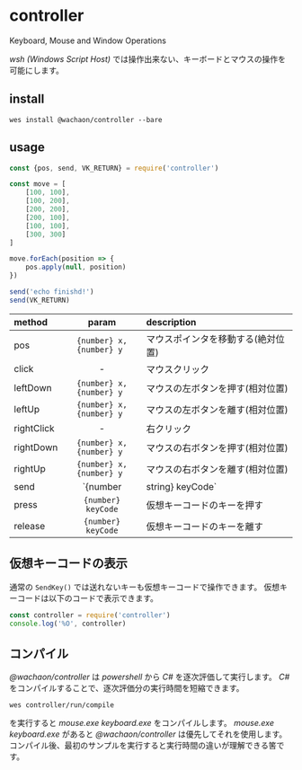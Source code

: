 # controller
Keyboard, Mouse and Window Operations

*wsh (Windows Script Host)* では操作出来ない、キーボードとマウスの操作を可能にします。

## install

```shell
wes install @wachaon/controller --bare
```

## usage

```javascript
const {pos, send, VK_RETURN} = require('controller')

const move = [
    [100, 100],
    [100, 200],
    [200, 200],
    [200, 100],
    [100, 100],
    [300, 300]
]

move.forEach(position => {
    pos.apply(null, position)
})

send('echo finishd!')
send(VK_RETURN)
```

| method | param | description |
|:----|:---:|:----|
| pos | `{number} x,`<br>`{number} y ` | マウスポインタを移動する(絶対位置) |
| click | - | マウスクリック |
| leftDown | `{number} x,`<br>`{number} y ` | マウスの左ボタンを押す(相対位置) |
| leftUp | `{number} x,`<br>`{number} y ` | マウスの左ボタンを離す(相対位置) |
| rightClick | - | 右クリック |
| rightDown | `{number} x,`<br>`{number} y ` | マウスの右ボタンを押す(相対位置) |
| rightUp | `{number} x,`<br>`{number} y ` | マウスの右ボタンを離す(相対位置) |
| send | `{number|string} keyCode` | `keyCode` が数値なら仮想キーコードを文字列ならその文字列を `SendKeys()` します |
| press | `{number} keyCode` | 仮想キーコードのキーを押す |
| release | `{number} keyCode` | 仮想キーコードのキーを離す |

## 仮想キーコードの表示

通常の `SendKey()` では送れないキーも仮想キーコードで操作できます。
仮想キーコードは以下のコードで表示できます。

```javascript
const controller = require('controller')
console.log('%O', controller)
```

## コンパイル
*@wachaon/controller* は *powershell* から *C#* を逐次評価して実行します。
*C#* をコンパイルすることで、逐次評価分の実行時間を短縮できます。

```shell
wes controller/run/compile
```

を実行すると *mouse.exe* *keyboard.exe* をコンパイルします。
*mouse.exe* *keyboard.exe* があると *@wachaon/controller* は優先してそれを使用します。
コンパイル後、最初のサンプルを実行すると実行時間の違いが理解できる筈です。